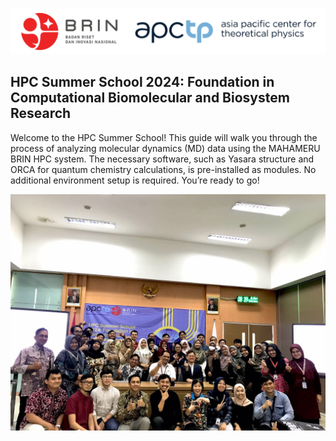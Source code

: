 ![Screenshot 2024-09-02 at xx](https://github.com/lala002-brin/BRIN_ComChem_workshop/blob/main/attachment/header.jpg) 

## HPC Summer School 2024: Foundation in Computational Biomolecular and Biosystem Research

Welcome to the HPC Summer School! This guide will walk you through the process of analyzing molecular dynamics (MD) data using the MAHAMERU BRIN HPC system. The necessary software, such as Yasara structure and ORCA for quantum chemistry calculations, is pre-installed as modules. No additional environment setup is required. You’re ready to go!

![Screenshot 2024-09-02 at xx](https://github.com/lala002-brin/BRIN_ComChem_workshop/blob/main/attachment/DAY_1.jpeg) 
